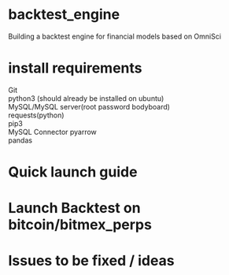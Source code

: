 # backtest_engine
Building a backtest engine for financial models based on OmniSci

# install requirements
Git  
python3 (should already be installed on ubuntu)  
MySQL/MySQL server(root password bodyboard)  
requests(python)  
pip3  
MySQL Connector 
pyarrow  
pandas  

# Quick launch guide  

# Launch Backtest on bitcoin/bitmex_perps  

# Issues to be fixed / ideas  

